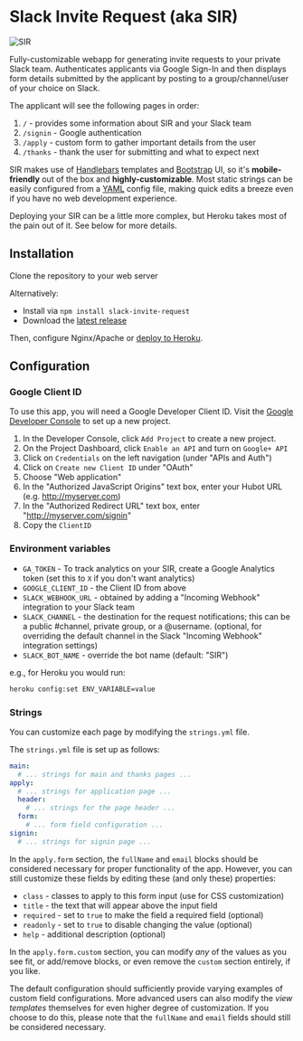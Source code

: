 # Slack Invite Request (aka SIR)

![SIR](https://raw.githubusercontent.com/therealklanni/slack-invite-request/master/public/images/bot.png)

Fully-customizable webapp for generating invite requests to your private Slack 
team. Authenticates applicants via Google Sign-In and then displays form details 
submitted by the applicant by posting to a group/channel/user of your choice 
on Slack. 

The applicant will see the following pages in order:

1. `/` - provides some information about SIR and your Slack team
2. `/signin` - Google authentication
3. `/apply` - custom form to gather important details from the user
4. `/thanks` - thank the user for submitting and what to expect next
 
SIR makes use of [Handlebars](http://handlebarsjs.com/) templates and 
[Bootstrap](http://getbootstrap.com/) UI, so it's **mobile-friendly** out of 
the box and **highly-customizable**. Most static strings can be easily configured 
from a [YAML](http://www.yaml.org/start.html) config file, making quick edits a 
breeze even if you have no web development experience.

Deploying your SIR can be a little more complex, but Heroku takes most of the pain 
out of it. See below for more details.

## Installation

Clone the repository to your web server

Alternatively:

* Install via `npm install slack-invite-request`
* Download the [latest release](https://github.com/therealklanni/slack-invite-request/releases/latest)

Then, configure Nginx/Apache or [deploy to Heroku](https://devcenter.heroku.com/articles/getting-started-with-nodejs#introduction).

## Configuration

### Google Client ID

To use this app, you will need a Google Developer Client ID. Visit the 
[Google Developer Console](https://console.developers.google.com) to set up a 
new project.

1. In the Developer Console, click `Add Project` to create a new project.
2. On the Project Dashboard, click `Enable an API` and turn on `Google+ API`
3. Click on `Credentials` on the left navigation (under "APIs and Auth")
4. Click on `Create new Client ID` under "OAuth"
5. Choose "Web application"
6. In the "Authorized JavaScript Origins" text box, enter your Hubot URL (e.g. http://myserver.com)
7. In the "Authorized Redirect URL" text box, enter "http://myserver.com/signin"
8. Copy the `ClientID` 

### Environment variables

* `GA_TOKEN` - To track analytics on your SIR, create a Google Analytics token (set this to `X` if you don't want analytics)
* `GOOGLE_CLIENT_ID` - the Client ID from above
* `SLACK_WEBHOOK_URL` - obtained by adding a "Incoming Webhook" integration to your Slack team
* `SLACK_CHANNEL` - the destination for the request notifications; this can be a public #channel, private group, or a @username. (optional, for overriding the default channel in the Slack "Incoming Webhook" integration settings)
* `SLACK_BOT_NAME` - override the bot name (default: "SIR")

e.g., for Heroku you would run:

```sh
heroku config:set ENV_VARIABLE=value
```

### Strings

You can customize each page by modifying the `strings.yml` file.

The `strings.yml` file is set up as follows:

```yml
main:
  # ... strings for main and thanks pages ...
apply:
  # ... strings for application page ...
  header:
    # ... strings for the page header ...
  form:
    # ... form field configuration ...
signin:
  # ... strings for signin page ...
```

In the `apply.form` section, the `fullName` and `email` blocks should be
considered necessary for proper functionality of the app. However, you can
still customize these fields by editing these (and only these) properties: 

* `class` - classes to apply to this form input (use for CSS customization)
* `title` - the text that will appear above the input field
* `required` - set to `true` to make the field a required field (optional)
* `readonly` - set to `true` to disable changing the value (optional)
* `help` - additional description (optional)

In the `apply.form.custom` section, you can modify *any* of the values as you see
fit, or add/remove blocks, or even remove the `custom` section entirely, if
you like.

The default configuration should sufficiently provide varying examples of custom
field configurations. More advanced users can also modify the *view templates* 
themselves for even higher degree of customization. If you choose to do this,
please note that the `fullName` and `email` fields should still be considered 
necessary.
